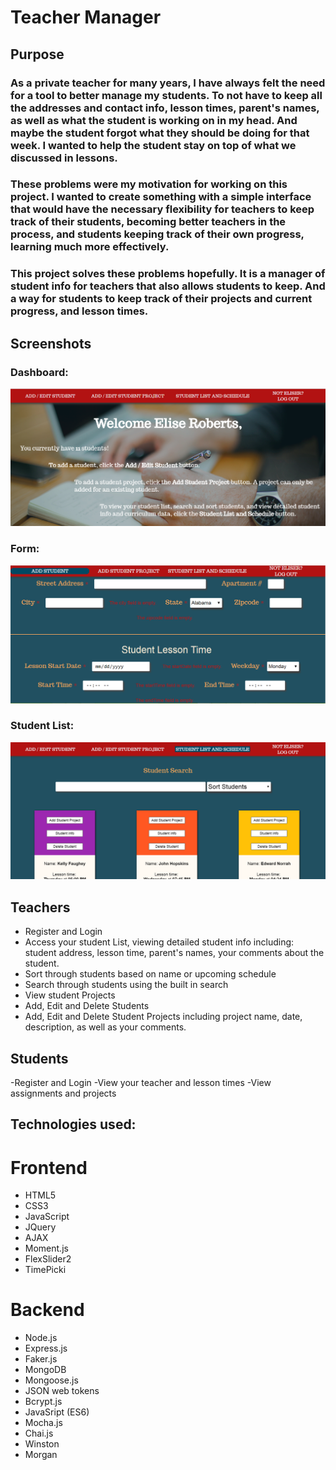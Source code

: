 # Teacher Manager


## Purpose 

### As a private teacher for many years, I have always felt the need for a tool to better manage my students. To not have to keep all the addresses and contact info, lesson times, parent's names, as well as what the student is working on in my head. And maybe the student forgot what they should be doing for that week. I wanted to help the student stay on top of what we discussed in lessons. 

### These problems were my motivation for working on this project. I wanted to create something with a simple interface that would have the necessary flexibility for teachers to keep track of their students, becoming better teachers in the process, and students keeping track of their own progress, learning much more effectively.

### This project solves these problems hopefully. It is a manager of student info for teachers that also allows students to keep. And a way for students to keep track of their projects and current progress, and lesson times. 



## Screenshots



### Dashboard: 

![Dashboard Screenshot](https://github.com/Juliafin/backend_node_capstone_curriculum_and_student_manager/blob/master/Docs/Curriculum_%20Dashboard.png)




### Form: 

![Form Screenshot](https://github.com/Juliafin/backend_node_capstone_curriculum_and_student_manager/blob/master/Docs/Curriculum_form.png)




### Student List:

![Student List Screenshot](https://github.com/Juliafin/backend_node_capstone_curriculum_and_student_manager/blob/master/Docs/Curriculum_Student_List.png)

## Teachers

- Register and Login
- Access your student List, viewing detailed student info including: student address, lesson time, parent's names, your comments about the student.
- Sort through students based on name or upcoming schedule
- Search through students using the built in search
- View student Projects
- Add, Edit and Delete Students
- Add, Edit and Delete Student Projects including project name, date, description, as well as your comments.


## Students

-Register and Login
-View your teacher and lesson times
-View assignments and projects


## Technologies used: 

# Frontend

- HTML5
- CSS3
- JavaScript
- JQuery
- AJAX
- Moment.js
- FlexSlider2
- TimePicki


# Backend

- Node.js
- Express.js
- Faker.js
- MongoDB
- Mongoose.js
- JSON web tokens
- Bcrypt.js
- JavaSript (ES6)
- Mocha.js
- Chai.js
- Winston
- Morgan

